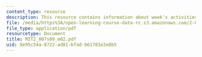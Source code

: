 ```yaml
---
content_type: resource
description: This resource contains information about week's activities and deliverables.
file: /media/https%3A/open-learning-course-data-rc.s3.amazonaws.com/2-007-design-and-manufacturing-i-spring-2009/8e95c54a8722ad81bfadb61701e2e8b5_MIT2_007s09_m02.pdf
file_type: application/pdf
resourcetype: Document
title: MIT2_007s09_m02.pdf
uid: 8e95c54a-8722-ad81-bfad-b61701e2e8b5
---
```

